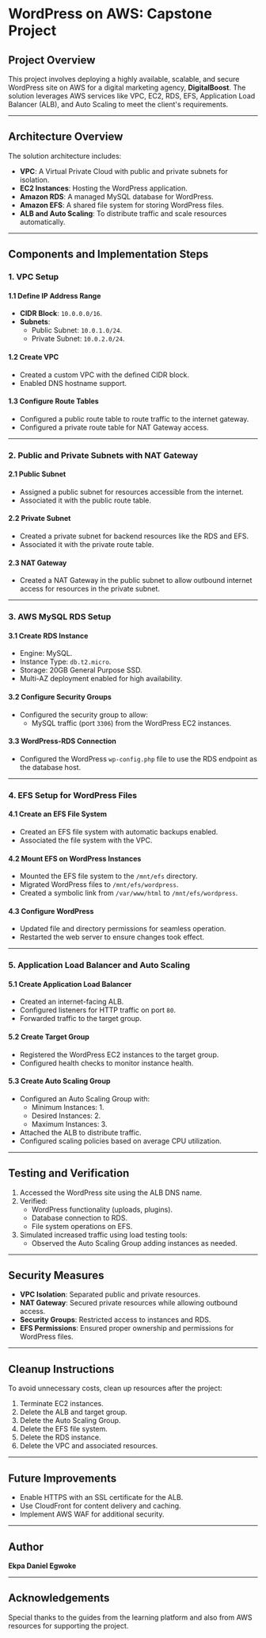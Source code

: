 # WordPress on AWS: Capstone Project

## Project Overview
This project involves deploying a highly available, scalable, and secure WordPress site on AWS for a digital marketing agency, **DigitalBoost**. The solution leverages AWS services like VPC, EC2, RDS, EFS, Application Load Balancer (ALB), and Auto Scaling to meet the client's requirements.

---

## Architecture Overview
The solution architecture includes:
- **VPC**: A Virtual Private Cloud with public and private subnets for isolation.
- **EC2 Instances**: Hosting the WordPress application.
- **Amazon RDS**: A managed MySQL database for WordPress.
- **Amazon EFS**: A shared file system for storing WordPress files.
- **ALB and Auto Scaling**: To distribute traffic and scale resources automatically.

---

## Components and Implementation Steps

### **1. VPC Setup**
#### **1.1 Define IP Address Range**
- **CIDR Block**: `10.0.0.0/16`.
- **Subnets**:
  - Public Subnet: `10.0.1.0/24`.
  - Private Subnet: `10.0.2.0/24`.

#### **1.2 Create VPC**
- Created a custom VPC with the defined CIDR block.
- Enabled DNS hostname support.

#### **1.3 Configure Route Tables**
- Configured a public route table to route traffic to the internet gateway.
- Configured a private route table for NAT Gateway access.

---

### **2. Public and Private Subnets with NAT Gateway**
#### **2.1 Public Subnet**
- Assigned a public subnet for resources accessible from the internet.
- Associated it with the public route table.

#### **2.2 Private Subnet**
- Created a private subnet for backend resources like the RDS and EFS.
- Associated it with the private route table.

#### **2.3 NAT Gateway**
- Created a NAT Gateway in the public subnet to allow outbound internet access for resources in the private subnet.

---

### **3. AWS MySQL RDS Setup**
#### **3.1 Create RDS Instance**
- Engine: MySQL.
- Instance Type: `db.t2.micro`.
- Storage: 20GB General Purpose SSD.
- Multi-AZ deployment enabled for high availability.

#### **3.2 Configure Security Groups**
- Configured the security group to allow:
  - MySQL traffic (port `3306`) from the WordPress EC2 instances.

#### **3.3 WordPress-RDS Connection**
- Configured the WordPress `wp-config.php` file to use the RDS endpoint as the database host.

---

### **4. EFS Setup for WordPress Files**
#### **4.1 Create an EFS File System**
- Created an EFS file system with automatic backups enabled.
- Associated the file system with the VPC.

#### **4.2 Mount EFS on WordPress Instances**
- Mounted the EFS file system to the `/mnt/efs` directory.
- Migrated WordPress files to `/mnt/efs/wordpress`.
- Created a symbolic link from `/var/www/html` to `/mnt/efs/wordpress`.

#### **4.3 Configure WordPress**
- Updated file and directory permissions for seamless operation.
- Restarted the web server to ensure changes took effect.

---

### **5. Application Load Balancer and Auto Scaling**
#### **5.1 Create Application Load Balancer**
- Created an internet-facing ALB.
- Configured listeners for HTTP traffic on port `80`.
- Forwarded traffic to the target group.

#### **5.2 Create Target Group**
- Registered the WordPress EC2 instances to the target group.
- Configured health checks to monitor instance health.

#### **5.3 Create Auto Scaling Group**
- Configured an Auto Scaling Group with:
  - Minimum Instances: 1.
  - Desired Instances: 2.
  - Maximum Instances: 3.
- Attached the ALB to distribute traffic.
- Configured scaling policies based on average CPU utilization.

---

## Testing and Verification
1. Accessed the WordPress site using the ALB DNS name.
2. Verified:
   - WordPress functionality (uploads, plugins).
   - Database connection to RDS.
   - File system operations on EFS.
3. Simulated increased traffic using load testing tools:
   - Observed the Auto Scaling Group adding instances as needed.

---

## Security Measures
- **VPC Isolation**: Separated public and private resources.
- **NAT Gateway**: Secured private resources while allowing outbound access.
- **Security Groups**: Restricted access to instances and RDS.
- **EFS Permissions**: Ensured proper ownership and permissions for WordPress files.

---

## Cleanup Instructions
To avoid unnecessary costs, clean up resources after the project:
1. Terminate EC2 instances.
2. Delete the ALB and target group.
3. Delete the Auto Scaling Group.
4. Delete the EFS file system.
5. Delete the RDS instance.
6. Delete the VPC and associated resources.

---

## Future Improvements
- Enable HTTPS with an SSL certificate for the ALB.
- Use CloudFront for content delivery and caching.
- Implement AWS WAF for additional security.

---

## Author
**Ekpa Daniel Egwoke**

---

## Acknowledgements
Special thanks to the guides from the learning platform and also from AWS resources for supporting the project.
